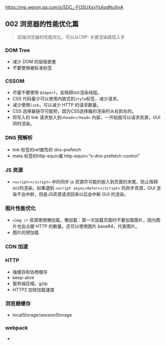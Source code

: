 https://mp.weixin.qq.com/s/SDC_-FOSUXsvYsXqdNuXnA

## 002 浏览器的性能优化篇
> 前端浏览器的性能优化，可以从CRP: 关键渲染路径入手
### DOM Tree
* 减少 DOM 的层级嵌套
* 不要使用被标准标签


### CSSOM
* 尽量不要使用 `@import`，会阻碍`GUI`渲染线程。
* CSS 代码量少可以使用内嵌式的`style`标签，减少请求。
* 减少使用`link`，可以减少 HTTP 的请求数量。
* CSS 选择器链尽可能短，因为CSS选择器的渲染时从右到左的。
* 将写入的 link 请求放入到`<head></head>` 内部，一开始就可以请求资源，GUI 同时渲染。 


### DNS 预解析
* link 标签的ref属性的 dns-prefetch
* meta 标签的http-equiv属 http-equiv="x-dns-prefetch-control"


### JS 资源
* `<script></script>` 中的同步 js 资源尽可能的放入到页面的末尾，防止阻碍`GUI`的渲染。如果遇到 `<script async/defer></script>` 的异步资源，GUI 渲染不会中断，但是JS资源请求回来以后会中断 GUI 的渲染。


### 图片性能优化
* `<img />` 资源使用懒加载，懒加载：第一次加载页面时不要加载图片，因为图片也会占据 HTTP 的数量。还可以使用图片 base64，代表图片。
* 图片的预加载


### CDN 加速




### HTTP 
* 强缓存和协商缓存
* keep-alive
* 服务端压缩，gzip
* HTTP2 加快加载速度

### 浏览器缓存
* localStorage/sessionStorage

### webpack
* 